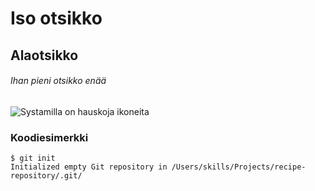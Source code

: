 # Iso otsikko
## Alaotsikko
###### Ihan pieni otsikko enää
![Systamilla on hauskoja ikoneita](https://systam.fi/wp-content/uploads/2022/06/211221_systam_kumppani-1044x1044.png)

### Koodiesimerkki
```
$ git init
Initialized empty Git repository in /Users/skills/Projects/recipe-repository/.git/
```
